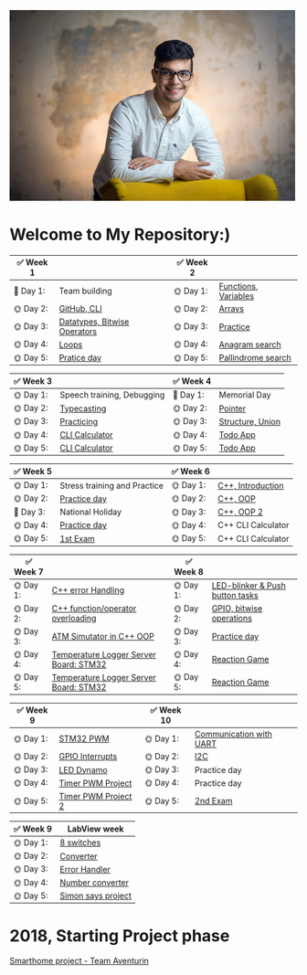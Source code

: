 ![alt text](oscar.jpg)
# Welcome to My Repository:)



| :white_check_mark: **Week 1** | |:white_check_mark: **Week 2**||
| ---- |---- |----- |----- |
| :wrench: Day 1: |Team building| :sun_with_face: Day 1: |[Functions, Variables](https://github.com/greenfox-academy/ozthegnp/tree/master/week-02/day-1)|
| :sun_with_face: Day 2: |[GitHub, CLI](https://github.com/greenfox-academy/ozthegnp/tree/master/week-01/day-2)|:sun_with_face: Day 2: |[Arrays](https://github.com/greenfox-academy/ozthegnp/tree/master/week-02/day-2)|
| :sun_with_face: Day 3: |[Datatypes, Bitwise Operators](https://github.com/greenfox-academy/ozthegnp/tree/master/week-01/day-3)|:sun_with_face: Day 3: |[Practice](https://github.com/greenfox-academy/ozthegnp/tree/master/week-02/day-3)|
| :sun_with_face: Day 4: |[Loops](https://github.com/greenfox-academy/ozthegnp/tree/master/week-01/day-4)|:sun_with_face: Day 4: |[Anagram search](https://github.com/greenfox-academy/ozthegnp/tree/master/week-02/day-4)|
| :sun_with_face: Day 5: |[Pratice day](https://github.com/greenfox-academy/ozthegnp/tree/master/week-01/day-5)|:sun_with_face: Day 5: |[Pallindrome search](https://github.com/greenfox-academy/ozthegnp/tree/master/week-02/day-4)|

| :white_check_mark: **Week 3** | |:white_check_mark: **Week 4**||
| ---- |---- |----- |----- |
| :sun_with_face: Day 1: |Speech training, Debugging  | :palm_tree: Day 1: |Memorial Day|
| :sun_with_face: Day 2: |[Typecasting](https://github.com/greenfox-academy/ozthegnp/tree/master/week-03/day-1)|:sun_with_face: Day 2: |[Pointer](https://github.com/greenfox-academy/ozthegnp/tree/master/week-04/day-1)|
| :sun_with_face: Day 3: |[Practicing](https://github.com/greenfox-academy/ozthegnp/tree/master/week-03/day-2)|:sun_with_face: Day 3: |[Structure, Union](https://github.com/greenfox-academy/ozthegnp/tree/master/week-04/day-2)|
| :sun_with_face: Day 4: |[CLI Calculator](https://github.com/greenfox-academy/ozthegnp/tree/master/week-03/calculator/calculator)|:sun_with_face: Day 4: |[Todo App](https://github.com/greenfox-academy/ozthegnp/tree/master/week-04/todo_app)|
| :sun_with_face: Day 5: |[CLI Calculator](https://github.com/greenfox-academy/ozthegnp/tree/master/week-03/calculator/calculator)|:sun_with_face: Day 5: |[Todo App](https://github.com/greenfox-academy/ozthegnp/tree/master/week-04/todo_app)|

| :white_check_mark: **Week 5** | |:white_check_mark: **Week 6**||
| ---- |---- |----- |----- |
| :sun_with_face: Day 1: |Stress training and Practice   | :sun_with_face: Day 1: |[C++, Introduction](https://github.com/greenfox-academy/ozthegnp/tree/master/week-06/day-1)|
| :sun_with_face: Day 2: |[Practice day](https://github.com/greenfox-academy/ozthegnp/tree/master/week-05)|:sun_with_face: Day 2: |[C++, OOP](https://github.com/greenfox-academy/ozthegnp/tree/master/week-06/day-2)|
| :palm_tree: Day 3: |National Holiday|:sun_with_face: Day 3: |[C++, OOP 2](https://github.com/greenfox-academy/ozthegnp/tree/master/week-06/day-3)|
| :sun_with_face: Day 4: |[Practice day](https://github.com/greenfox-academy/ozthegnp/tree/master/week-05)|:sun_with_face: Day 4: |C++ CLI Calculator|
| :sun_with_face: Day 5: |[1st Exam](https://github.com/ozthegnp/static-foundation-exam-1st)|:sun_with_face: Day 5: |C++ CLI Calculator|

| :white_check_mark: **Week 7** | |:white_check_mark: **Week 8**||
| ---- |---- |----- |----- |
| :sun_with_face: Day 1: |[C++ error Handling](https://github.com/greenfox-academy/ozthegnp/tree/master/week-07/day-1)   | :sun_with_face: Day 1: |[LED-blinker & Push button tasks](https://github.com/greenfox-academy/ozthegnp/tree/master/en.stm32cubef7/STM32Cube_FW_F7_V1.8.0/Projects/STM32746G-Discovery/GreenFox)|
| :sun_with_face: Day 2: |[ C++ function/operator overloading](https://github.com/greenfox-academy/ozthegnp/tree/master/week-07/day-2)|:sun_with_face: Day 2: |[GPIO, bitwise operations](https://github.com/greenfox-academy/ozthegnp/tree/master/en.stm32cubef7/STM32Cube_FW_F7_V1.8.0/Projects/STM32746G-Discovery/GreenFox)|
| :sun_with_face: Day 3: |[ATM Simutator in C++ OOP](https://github.com/greenfox-academy/ozthegnp/tree/master/week-07/day-3) |:sun_with_face: Day 3: |[Practice day](https://github.com/greenfox-academy/ozthegnp/tree/master/en.stm32cubef7/STM32Cube_FW_F7_V1.8.0/Projects/STM32746G-Discovery/GreenFox)|
| :sun_with_face: Day 4: |[Temperature Logger Server Board: STM32](https://github.com/greenfox-academy/ozthegnp/tree/master/week-07/day-4)|:sun_with_face: Day 4: |[Reaction Game](https://github.com/greenfox-academy/ozthegnp/tree/master/en.stm32cubef7/STM32Cube_FW_F7_V1.8.0/Projects/STM32746G-Discovery/GreenFox/reaction_game)|
| :sun_with_face: Day 5: |[Temperature Logger Server Board: STM32](https://github.com/greenfox-academy/ozthegnp/tree/master/week-07/day-4)|:sun_with_face: Day 5: |[Reaction Game](https://github.com/greenfox-academy/ozthegnp/tree/master/en.stm32cubef7/STM32Cube_FW_F7_V1.8.0/Projects/STM32746G-Discovery/GreenFox/reaction_game)|


| :white_check_mark: **Week 9** | |:white_check_mark: **Week 10**||
| ---- |---- |----- |----- |
| :sun_with_face: Day 1: |[STM32 PWM](https://github.com/greenfox-academy/ozthegnp/tree/master/en.stm32cubef7/STM32Cube_FW_F7_V1.8.0/Projects/STM32746G-Discovery/GreenFox/pwm)   | :sun_with_face: Day 1: |[Communication with UART](https://github.com/greenfox-academy/ozthegnp/tree/master/en.stm32cubef7/STM32Cube_FW_F7_V1.8.0/Projects/STM32746G-Discovery/GreenFox/comm)|
| :sun_with_face: Day 2: |[ GPIO Interrupts](https://github.com/greenfox-academy/ozthegnp/tree/master/en.stm32cubef7/STM32Cube_FW_F7_V1.8.0/Projects/STM32746G-Discovery/GreenFox/interrupts)|:sun_with_face: Day 2: |[I2C](https://github.com/greenfox-academy/ozthegnp/tree/master/en.stm32cubef7/STM32Cube_FW_F7_V1.8.0/Projects/STM32746G-Discovery/GreenFox/I2C)|
| :sun_with_face: Day 3: |[LED Dynamo](https://github.com/greenfox-academy/ozthegnp/tree/master/en.stm32cubef7/STM32Cube_FW_F7_V1.8.0/Projects/STM32746G-Discovery/GreenFox/interrupts) |:sun_with_face: Day 3: |Practice day|
| :sun_with_face: Day 4: |[Timer PWM Project](https://github.com/greenfox-academy/ozthegnp/tree/master/en.stm32cubef7/STM32Cube_FW_F7_V1.8.0/Projects/STM32746G-Discovery/GreenFox/timer_pwm)|:sun_with_face: Day 4: |Practice day|
| :sun_with_face: Day 5: |[Timer PWM Project 2](https://github.com/greenfox-academy/ozthegnp/tree/master/en.stm32cubef7/STM32Cube_FW_F7_V1.8.0/Projects/STM32746G-Discovery/GreenFox/timer_pwm)|:sun_with_face: Day 5: |[2nd Exam](https://github.com/ozthegnp/static-orientation-exam-1st)|

| :white_check_mark: **Week 9** |LabView week|
| ---- |---- |
| :sun_with_face: Day 1: |[8 switches](https://github.com/greenfox-academy/ozthegnp/tree/master/week_11)||
| :sun_with_face: Day 2: |[Converter](https://github.com/greenfox-academy/ozthegnp/tree/master/week_11)||
| :sun_with_face: Day 3: |[Error Handler](https://github.com/greenfox-academy/ozthegnp/tree/master/week_11) ||
| :sun_with_face: Day 4: |[Number converter](https://github.com/greenfox-academy/ozthegnp/tree/master/week_11)||
| :sun_with_face: Day 5: |[Simon says project](https://github.com/greenfox-academy/ozthegnp/tree/master/week_11)||

# 2018, Starting Project phase

[Smarthome project - Team Aventurin](https://github.com/greenfox-academy/aventurin)
